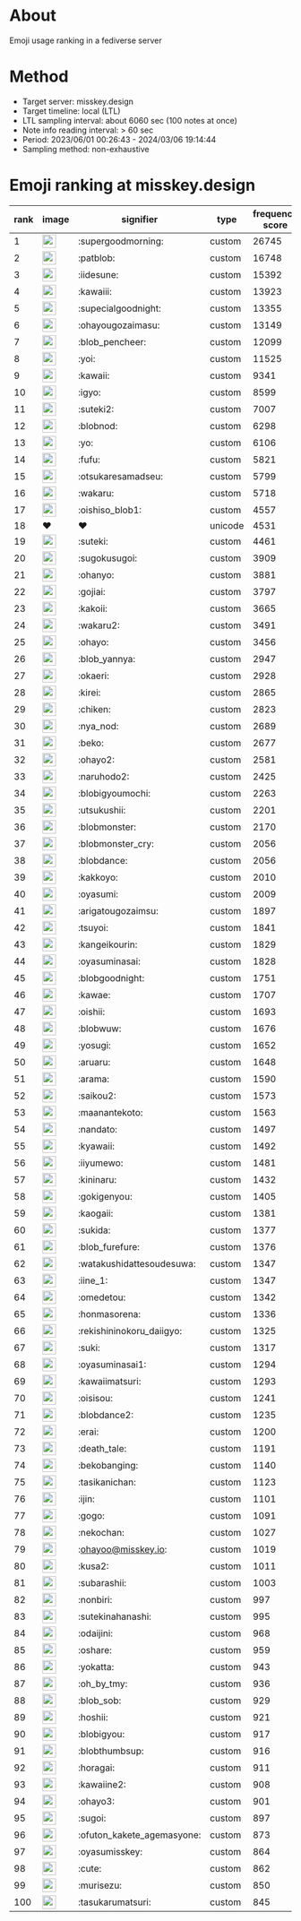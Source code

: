 # About
Emoji usage ranking in a fediverse server

# Method
- Target server: misskey.design
- Target timeline: local (LTL)
- LTL sampling interval: about 6060 sec (100 notes at once)
- Note info reading interval: > 60 sec
- Period: 2023/06/01 00:26:43 - 2024/03/06 19:14:44 
- Sampling method: non-exhaustive

# Emoji ranking at misskey.design

|rank|image|signifier|type|frequency score|
|----|----|----|----|----|
|1|<img height="24" src="https://misskey.design/emoji/supergoodmorning.webp">|:supergoodmorning:|custom|26745|
|2|<img height="24" src="https://misskey.design/emoji/patblob.webp">|:patblob:|custom|16748|
|3|<img height="24" src="https://misskey.design/emoji/iidesune.webp">|:iidesune:|custom|15392|
|4|<img height="24" src="https://misskey.design/emoji/kawaiii.webp">|:kawaiii:|custom|13923|
|5|<img height="24" src="https://misskey.design/emoji/supecialgoodnight.webp">|:supecialgoodnight:|custom|13355|
|6|<img height="24" src="https://misskey.design/emoji/ohayougozaimasu.webp">|:ohayougozaimasu:|custom|13149|
|7|<img height="24" src="https://misskey.design/emoji/blob_pencheer.webp">|:blob_pencheer:|custom|12099|
|8|<img height="24" src="https://misskey.design/emoji/yoi.webp">|:yoi:|custom|11525|
|9|<img height="24" src="https://misskey.design/emoji/kawaii.webp">|:kawaii:|custom|9341|
|10|<img height="24" src="https://misskey.design/emoji/igyo.webp">|:igyo:|custom|8599|
|11|<img height="24" src="https://misskey.design/emoji/suteki2.webp">|:suteki2:|custom|7007|
|12|<img height="24" src="https://misskey.design/emoji/blobnod.webp">|:blobnod:|custom|6298|
|13|<img height="24" src="https://misskey.design/emoji/yo.webp">|:yo:|custom|6106|
|14|<img height="24" src="https://misskey.design/emoji/fufu.webp">|:fufu:|custom|5821|
|15|<img height="24" src="https://misskey.design/emoji/otsukaresamadseu.webp">|:otsukaresamadseu:|custom|5799|
|16|<img height="24" src="https://misskey.design/emoji/wakaru.webp">|:wakaru:|custom|5718|
|17|<img height="24" src="https://misskey.design/emoji/oishiso_blob1.webp">|:oishiso_blob1:|custom|4557|
|18|❤|❤|unicode|4531|
|19|<img height="24" src="https://misskey.design/emoji/suteki.webp">|:suteki:|custom|4461|
|20|<img height="24" src="https://misskey.design/emoji/sugokusugoi.webp">|:sugokusugoi:|custom|3909|
|21|<img height="24" src="https://misskey.design/emoji/ohanyo.webp">|:ohanyo:|custom|3881|
|22|<img height="24" src="https://misskey.design/emoji/gojiai.webp">|:gojiai:|custom|3797|
|23|<img height="24" src="https://misskey.design/emoji/kakoii.webp">|:kakoii:|custom|3665|
|24|<img height="24" src="https://misskey.design/emoji/wakaru2.webp">|:wakaru2:|custom|3491|
|25|<img height="24" src="https://misskey.design/emoji/ohayo.webp">|:ohayo:|custom|3456|
|26|<img height="24" src="https://misskey.design/emoji/blob_yannya.webp">|:blob_yannya:|custom|2947|
|27|<img height="24" src="https://misskey.design/emoji/okaeri.webp">|:okaeri:|custom|2928|
|28|<img height="24" src="https://misskey.design/emoji/kirei.webp">|:kirei:|custom|2865|
|29|<img height="24" src="https://misskey.design/emoji/chiken.webp">|:chiken:|custom|2823|
|30|<img height="24" src="https://misskey.design/emoji/nya_nod.webp">|:nya_nod:|custom|2689|
|31|<img height="24" src="https://misskey.design/emoji/beko.webp">|:beko:|custom|2677|
|32|<img height="24" src="https://misskey.design/emoji/ohayo2.webp">|:ohayo2:|custom|2581|
|33|<img height="24" src="https://misskey.design/emoji/naruhodo2.webp">|:naruhodo2:|custom|2425|
|34|<img height="24" src="https://misskey.design/emoji/blobigyoumochi.webp">|:blobigyoumochi:|custom|2263|
|35|<img height="24" src="https://misskey.design/emoji/utsukushii.webp">|:utsukushii:|custom|2201|
|36|<img height="24" src="https://misskey.design/emoji/blobmonster.webp">|:blobmonster:|custom|2170|
|37|<img height="24" src="https://misskey.design/emoji/blobmonster_cry.webp">|:blobmonster_cry:|custom|2056|
|38|<img height="24" src="https://misskey.design/emoji/blobdance.webp">|:blobdance:|custom|2056|
|39|<img height="24" src="https://misskey.design/emoji/kakkoyo.webp">|:kakkoyo:|custom|2010|
|40|<img height="24" src="https://misskey.design/emoji/oyasumi.webp">|:oyasumi:|custom|2009|
|41|<img height="24" src="https://misskey.design/emoji/arigatougozaimsu.webp">|:arigatougozaimsu:|custom|1897|
|42|<img height="24" src="https://misskey.design/emoji/tsuyoi.webp">|:tsuyoi:|custom|1841|
|43|<img height="24" src="https://misskey.design/emoji/kangeikourin.webp">|:kangeikourin:|custom|1829|
|44|<img height="24" src="https://misskey.design/emoji/oyasuminasai.webp">|:oyasuminasai:|custom|1828|
|45|<img height="24" src="https://misskey.design/emoji/blobgoodnight.webp">|:blobgoodnight:|custom|1751|
|46|<img height="24" src="https://misskey.design/emoji/kawae.webp">|:kawae:|custom|1707|
|47|<img height="24" src="https://misskey.design/emoji/oishii.webp">|:oishii:|custom|1693|
|48|<img height="24" src="https://misskey.design/emoji/blobwuw.webp">|:blobwuw:|custom|1676|
|49|<img height="24" src="https://misskey.design/emoji/yosugi.webp">|:yosugi:|custom|1652|
|50|<img height="24" src="https://misskey.design/emoji/aruaru.webp">|:aruaru:|custom|1648|
|51|<img height="24" src="https://misskey.design/emoji/arama.webp">|:arama:|custom|1590|
|52|<img height="24" src="https://misskey.design/emoji/saikou2.webp">|:saikou2:|custom|1573|
|53|<img height="24" src="https://misskey.design/emoji/maanantekoto.webp">|:maanantekoto:|custom|1563|
|54|<img height="24" src="https://misskey.design/emoji/nandato.webp">|:nandato:|custom|1497|
|55|<img height="24" src="https://misskey.design/emoji/kyawaii.webp">|:kyawaii:|custom|1492|
|56|<img height="24" src="https://misskey.design/emoji/iiyumewo.webp">|:iiyumewo:|custom|1481|
|57|<img height="24" src="https://misskey.design/emoji/kininaru.webp">|:kininaru:|custom|1432|
|58|<img height="24" src="https://misskey.design/emoji/gokigenyou.webp">|:gokigenyou:|custom|1405|
|59|<img height="24" src="https://misskey.design/emoji/kaogaii.webp">|:kaogaii:|custom|1381|
|60|<img height="24" src="https://misskey.design/emoji/sukida.webp">|:sukida:|custom|1377|
|61|<img height="24" src="https://misskey.design/emoji/blob_furefure.webp">|:blob_furefure:|custom|1376|
|62|<img height="24" src="https://misskey.design/emoji/watakushidattesoudesuwa.webp">|:watakushidattesoudesuwa:|custom|1347|
|63|<img height="24" src="https://misskey.design/emoji/iine_1.webp">|:iine_1:|custom|1347|
|64|<img height="24" src="https://misskey.design/emoji/omedetou.webp">|:omedetou:|custom|1342|
|65|<img height="24" src="https://misskey.design/emoji/honmasorena.webp">|:honmasorena:|custom|1336|
|66|<img height="24" src="https://misskey.design/emoji/rekishininokoru_daiigyo.webp">|:rekishininokoru_daiigyo:|custom|1325|
|67|<img height="24" src="https://misskey.design/emoji/suki.webp">|:suki:|custom|1317|
|68|<img height="24" src="https://misskey.design/emoji/oyasuminasai1.webp">|:oyasuminasai1:|custom|1294|
|69|<img height="24" src="https://misskey.design/emoji/kawaiimatsuri.webp">|:kawaiimatsuri:|custom|1293|
|70|<img height="24" src="https://misskey.design/emoji/oisisou.webp">|:oisisou:|custom|1241|
|71|<img height="24" src="https://misskey.design/emoji/blobdance2.webp">|:blobdance2:|custom|1235|
|72|<img height="24" src="https://misskey.design/emoji/erai.webp">|:erai:|custom|1200|
|73|<img height="24" src="https://misskey.design/emoji/death_tale.webp">|:death_tale:|custom|1191|
|74|<img height="24" src="https://misskey.design/emoji/bekobanging.webp">|:bekobanging:|custom|1140|
|75|<img height="24" src="https://misskey.design/emoji/tasikanichan.webp">|:tasikanichan:|custom|1123|
|76|<img height="24" src="https://misskey.design/emoji/ijin.webp">|:ijin:|custom|1101|
|77|<img height="24" src="https://misskey.design/emoji/gogo.webp">|:gogo:|custom|1091|
|78|<img height="24" src="https://misskey.design/emoji/nekochan.webp">|:nekochan:|custom|1027|
|79|<img height="24" src="https://misskey.design/emoji/ohayoo.webp">|:ohayoo@misskey.io:|custom|1019|
|80|<img height="24" src="https://misskey.design/emoji/kusa2.webp">|:kusa2:|custom|1011|
|81|<img height="24" src="https://misskey.design/emoji/subarashii.webp">|:subarashii:|custom|1003|
|82|<img height="24" src="https://misskey.design/emoji/nonbiri.webp">|:nonbiri:|custom|997|
|83|<img height="24" src="https://misskey.design/emoji/sutekinahanashi.webp">|:sutekinahanashi:|custom|995|
|84|<img height="24" src="https://misskey.design/emoji/odaijini.webp">|:odaijini:|custom|968|
|85|<img height="24" src="https://misskey.design/emoji/oshare.webp">|:oshare:|custom|959|
|86|<img height="24" src="https://misskey.design/emoji/yokatta.webp">|:yokatta:|custom|943|
|87|<img height="24" src="https://misskey.design/emoji/oh_by_tmy.webp">|:oh_by_tmy:|custom|936|
|88|<img height="24" src="https://misskey.design/emoji/blob_sob.webp">|:blob_sob:|custom|929|
|89|<img height="24" src="https://misskey.design/emoji/hoshii.webp">|:hoshii:|custom|921|
|90|<img height="24" src="https://misskey.design/emoji/blobigyou.webp">|:blobigyou:|custom|917|
|91|<img height="24" src="https://misskey.design/emoji/blobthumbsup.webp">|:blobthumbsup:|custom|916|
|92|<img height="24" src="https://misskey.design/emoji/horagai.webp">|:horagai:|custom|911|
|93|<img height="24" src="https://misskey.design/emoji/kawaiine2.webp">|:kawaiine2:|custom|908|
|94|<img height="24" src="https://misskey.design/emoji/ohayo3.webp">|:ohayo3:|custom|901|
|95|<img height="24" src="https://misskey.design/emoji/sugoi.webp">|:sugoi:|custom|897|
|96|<img height="24" src="https://misskey.design/emoji/ofuton_kakete_agemasyone.webp">|:ofuton_kakete_agemasyone:|custom|873|
|97|<img height="24" src="https://misskey.design/emoji/oyasumisskey.webp">|:oyasumisskey:|custom|864|
|98|<img height="24" src="https://misskey.design/emoji/cute.webp">|:cute:|custom|862|
|99|<img height="24" src="https://misskey.design/emoji/murisezu.webp">|:murisezu:|custom|850|
|100|<img height="24" src="https://misskey.design/emoji/tasukarumatsuri.webp">|:tasukarumatsuri:|custom|845|
